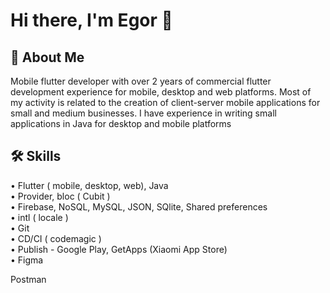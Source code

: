 # Hi there, I'm Egor 👋


## 🚀 About Me
Mobile flutter developer with over 2 years of commercial flutter development experience for mobile, desktop and web platforms. Most of my activity is related to the creation of client-server mobile applications for small and medium businesses. I have experience in writing small applications in Java for desktop and mobile platforms


## 🛠 Skills
•  Flutter ( mobile, desktop, web), Java<br />
•  Provider, bloc ( Cubit )<br />
•  Firebase, NoSQL, MySQL, JSON, SQlite, Shared preferences<br />
•  intl ( locale )<br />
•  Git<br />
•  CD/CI ( codemagic )<br />
•  Publish - Google Play, GetApps (Xiaomi App Store)<br />
•  Figma<br />


Postman






